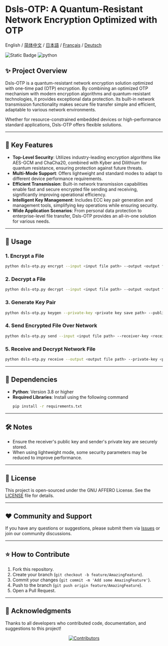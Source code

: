 # Dsls-OTP: A Quantum-Resistant Network Encryption Optimized with OTP

English / [简体中文](README_CN.md) / [日本語](README_JP.md) / [Français](README_FR.md) / [Deutsch](README_DE.md) 

![Static Badge](https://img.shields.io/badge/License_GNU_AFFERO-0?logo=gnu&color=8A2BE2)
<img src="https://img.shields.io/badge/python-3.10 ~ 3.13 -blue.svg" alt="python">

## ✨ Project Overview


Dsls-OTP is a quantum-resistant network encryption solution optimized with one-time pad (OTP) encryption. By combining an optimized OTP mechanism with modern encryption algorithms and quantum-resistant technologies, it provides exceptional data protection. Its built-in network transmission functionality makes secure file transfer simple and efficient, adaptable to various network environments.

Whether for resource-constrained embedded devices or high-performance standard applications, Dsls-OTP offers flexible solutions.

---

## 🚀 Key Features

- **Top-Level Security**: Utilizes industry-leading encryption algorithms like AES-GCM and ChaCha20, combined with Kyber and Dilithium for quantum resistance, ensuring protection against future threats.
- **Multi-Mode Support**: Offers lightweight and standard modes to adapt to different device performance requirements.
- **Efficient Transmission**: Built-in network transmission capabilities enable fast and secure encrypted file sending and receiving, significantly improving operational efficiency.
- **Intelligent Key Management**: Includes ECC key pair generation and management tools, simplifying key operations while ensuring security.
- **Wide Application Scenarios**: From personal data protection to enterprise-level file transfer, Dsls-OTP provides an all-in-one solution for various needs.

---

## 📖 Usage

### 1. Encrypt a File
```bash
python dsls-otp.py encrypt --input <input file path> --output <output file path> --receiver-key <receiver public key file path> [--lightweight]
```

### 2. Decrypt a File
```bash
python dsls-otp.py decrypt --input <input file path> --output <output file path> --private-key <private key file path> [--password <private key password>]
```

### 3. Generate Key Pair
```bash
python dsls-otp.py keygen --private-key <private key save path> --public-key <public key save path> [--password <private key password>]
```

### 4. Send Encrypted File Over Network
```bash
python dsls-otp.py send --input <input file path> --receiver-key <receiver public key file path> --target <target IP:port> [--lightweight]
```

### 5. Receive and Decrypt Network File
```bash
python dsls-otp.py receive --output <output file path> --private-key <private key file path> [--listen <listen address:port>] [--password <private key password>]
```

---

## 🔧 Dependencies

- **Python**: Version 3.8 or higher
- **Required Libraries**: Install using the following command
  ```bash
  pip install -r requirements.txt
  ```

---

## 🛠️ Notes

- Ensure the receiver's public key and sender's private key are securely stored.
- When using lightweight mode, some security parameters may be reduced to improve performance.

---

## 📜 License

This project is open-sourced under the  GNU AFFERO License. See the [LICENSE](LICENSE) file for details.

---

## ❤️ Community and Support

If you have any questions or suggestions, please submit them via [Issues](https://github.com/DslsDZC/Dsls-OTP/issues) or join our community discussions.

---

## ⭐ How to Contribute

1. Fork this repository.
2. Create your branch (`git checkout -b feature/AmazingFeature`).
3. Commit your changes (`git commit -m 'Add some AmazingFeature'`).
4. Push to the branch (`git push origin feature/AmazingFeature`).
5. Open a Pull Request.

---

## 🌟 Acknowledgments

Thanks to all developers who contributed code, documentation, and suggestions to this project!

<p align="center">
  <a href="https://github.com/DslsDZC/Dsls-OTP/graphs/contributors">
    <img src="https://contrib.rocks/image?repo=DslsDZC/Dsls-OTP" alt="Contributors">
  </a>
</p>
